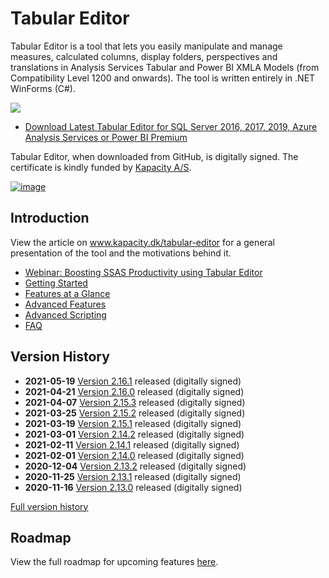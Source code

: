 # Tabular Editor
Tabular Editor is a tool that lets you easily manipulate and manage measures, calculated columns, display folders, perspectives and translations in Analysis Services Tabular and Power BI XMLA Models (from Compatibility Level 1200 and onwards). The tool is written entirely in .NET WinForms (C#).

![](https://raw.githubusercontent.com/otykier/TabularEditor/master/Documentation/Main%20UI%202_1.png)

* [Download Latest Tabular Editor for SQL Server 2016, 2017, 2019, Azure Analysis Services or Power BI Premium](../../releases/latest)

Tabular Editor, when downloaded from GitHub, is digitally signed. The certificate is kindly funded by [Kapacity A/S](https://www.kapacity.dk).

[![image](https://user-images.githubusercontent.com/8976200/80921541-5383e980-8d77-11ea-90cd-7d32a2de5dca.png)](https://www.kapacity.dk)

## Introduction
View the article on www.kapacity.dk/tabular-editor for a general presentation of the tool and the motivations behind it.

* [Webinar: Boosting SSAS Productivity using Tabular Editor](https://www.youtube.com/watch?v=UENChJ_IfRw&feature=youtu.be&t=453)
* [Getting Started](https://docs.tabulareditor.com/Getting-Started.html)
* [Features at a Glance](https://docs.tabulareditor.com/Features-at-a-glance.html)
* [Advanced Features](https://docs.tabulareditor.com/Advanced-features.html)
* [Advanced Scripting](https://docs.tabulareditor.com/Advanced-Scripting.html)
* [FAQ](https://docs.tabulareditor.com/FAQ.html)

## Version History

* **2021-05-19** [Version 2.16.1](../../releases/tag/2.16.1) released (digitally signed)
* **2021-04-21** [Version 2.16.0](../../releases/tag/2.16.0) released (digitally signed)
* **2021-04-07** [Version 2.15.3](../../releases/tag/2.15.3) released (digitally signed)
* **2021-03-25** [Version 2.15.2](../../releases/tag/2.15.2) released (digitally signed)
* **2021-03-19** [Version 2.15.1](../../releases/tag/2.15.1) released (digitally signed)
* **2021-03-01** [Version 2.14.2](../../releases/tag/2.14.2) released (digitally signed)
* **2021-02-11** [Version 2.14.1](../../releases/tag/2.14.1) released (digitally signed)
* **2021-02-01** [Version 2.14.0](../../releases/tag/2.14.0) released (digitally signed)
* **2020-12-04** [Version 2.13.2](../../releases/tag/2.13.2) released (digitally signed)
* **2020-11-25** [Version 2.13.1](../../releases/tag/2.13.1) released (digitally signed)
* **2020-11-16** [Version 2.13.0](../../releases/tag/2.13.0) released (digitally signed)

[Full version history](/VersionHistory.md)


## Roadmap

View the full roadmap for upcoming features [here](https://docs.tabulareditor.com/te3/other/roadmap.html).
